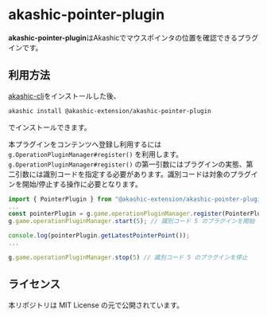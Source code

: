 # akashic-pointer-plugin

**akashic-pointer-plugin**はAkashicでマウスポインタの位置を確認できるプラグインです。

## 利用方法

[akashic-cli](https://github.com/akashic-games/akashic-cli)をインストールした後、

```sh
akashic install @akashic-extension/akashic-pointer-plugin
```

でインストールできます。

本プラグインをコンテンツへ登録し利用するには `g.OperationPluginManager#register()` を利用します。
`g.OperationPluginManager#register()` の第一引数にはプラグインの実態、第二引数には識別コードを指定する必要があります。識別コードは対象のプラグインを開始/停止する操作に必要となります。

```javascript
import { PointerPlugin } from "@akashic-extension/akashic-pointer-plugin";
...
const pointerPlugin = g.game.operationPluginManager.register(PointerPlugin, 5); // PointerPlugin を 識別コード 5 で 登録
g.game.operationPluginManager.start(5); // 識別コード 5 のプラグインを開始

console.log(pointerPlugin.getLatestPointerPoint());
...

g.game.operationPluginManager.stop(5) // 識別コード 5 のプラグインを停止
```

## ライセンス
本リポジトリは MIT License の元で公開されています。
